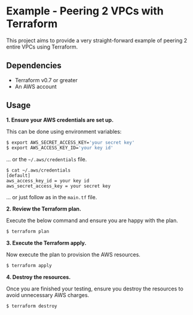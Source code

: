 # Example - Peering 2 VPCs with Terraform

This project aims to provide a very straight-forward example of peering 2 entire
VPCs using Terraform.


## Dependencies

* Terraform v0.7 or greater
* An AWS account

## Usage

**1\. Ensure your AWS credentials are set up.**

This can be done using environment variables:

``` bash
$ export AWS_SECRET_ACCESS_KEY='your secret key'
$ export AWS_ACCESS_KEY_ID='your key id'
```

... or the `~/.aws/credentials` file.

```
$ cat ~/.aws/credentials
[default]
aws_access_key_id = your key id
aws_secret_access_key = your secret key

```
... or just follow as in the `main.tf` file.

**2\. Review the Terraform plan.**

Execute the below command and ensure you are happy with the plan.

``` bash
$ terraform plan
```

**3\. Execute the Terraform apply.**

Now execute the plan to provision the AWS resources.

``` bash
$ terraform apply
```

**4\. Destroy the resources.**

Once you are finished your testing, ensure you destroy the resources to avoid unnecessary AWS charges.

``` bash
$ terraform destroy
```